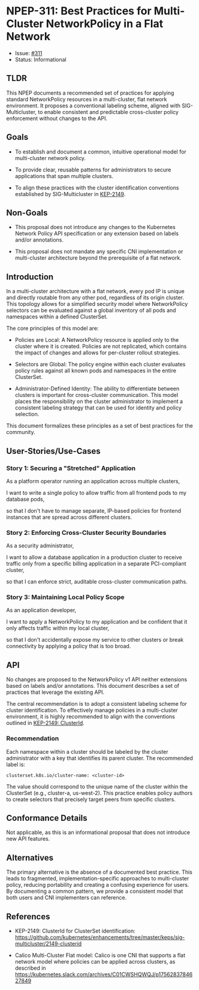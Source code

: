 # NPEP-311: Best Practices for Multi-Cluster NetworkPolicy in a Flat Network 

* Issue:
  [#311](https://github.com/kubernetes-sigs/network-policy-api/issues/311)
* Status: Informational

## TLDR

This NPEP documents a recommended set of practices for applying standard
NetworkPolicy resources in a multi-cluster, flat network environment. It
proposes a conventional labeling scheme, aligned with SIG-Multicluster, to
enable consistent and predictable cross-cluster policy enforcement without
changes to the API.

## Goals

* To establish and document a common, intuitive operational model for
  multi-cluster network policy.

* To provide clear, reusable patterns for administrators to secure applications
  that span multiple clusters.

* To align these practices with the cluster identification conventions
  established by SIG-Multicluster in
  [KEP-2149](https://github.com/kubernetes/enhancements/tree/master/keps/sig-multicluster/2149-clusterid).

## Non-Goals

* This proposal does not introduce any changes to the Kubernetes Network Policy
  API specification or any extension based on labels and/or annotations.

* This proposal does not mandate any specific CNI implementation or
  multi-cluster architecture beyond the prerequisite of a flat network.

## Introduction

In a multi-cluster architecture with a flat network, every pod IP is unique and
directly routable from any other pod, regardless of its origin cluster. This
topology allows for a simplified security model where NetworkPolicy selectors
can be evaluated against a global inventory of all pods and namespaces within a
defined ClusterSet.

The core principles of this model are:

* Policies are Local: A NetworkPolicy resource is applied only to the cluster
  where it is created. Policies are not replicated, which contains the impact of
  changes and allows for per-cluster rollout strategies.

* Selectors are Global: The policy engine within each cluster evaluates policy
  rules against all known pods and namespaces in the entire ClusterSet.

* Administrator-Defined Identity: The ability to differentiate between clusters
  is important for cross-cluster communication. This model places the
  responsibility on the cluster administrator to implement a consistent labeling
  strategy that can be used for identity and policy selection.

This document formalizes these principles as a set of best practices for the
community.

## User-Stories/Use-Cases

### Story 1: Securing a "Stretched" Application

As a platform operator running an application across multiple clusters,

I want to write a single policy to allow traffic from all frontend pods to my
database pods,

so that I don't have to manage separate, IP-based policies for frontend
instances that are spread across different clusters.

### Story 2: Enforcing Cross-Cluster Security Boundaries

As a security administrator,

I want to allow a database application in a production cluster to receive
traffic only from a specific billing application in a separate PCI-compliant
cluster,

so that I can enforce strict, auditable cross-cluster communication paths.

### Story 3: Maintaining Local Policy Scope

As an application developer,

I want to apply a NetworkPolicy to my application and be confident that it only
affects traffic within my local cluster,

so that I don't accidentally expose my service to other clusters or break
connectivity by applying a policy that is too broad.

## API

No changes are proposed to the NetworkPolicy v1 API neither extensions based on
labels and/or annotations. This document describes a set of practices that
leverage the existing API.

The central recommendation is to adopt a consistent labeling scheme for cluster
identification. To effectively manage policies in a multi-cluster environment,
it is highly recommended to align with the conventions outlined in [KEP-2149:
ClusterId](https://github.com/kubernetes/enhancements/tree/master/keps/sig-multicluster/2149-clusterid).

### Recommendation

Each namespace within a cluster should be labeled by the cluster administrator with a key that identifies its
parent cluster. The recommended label is:

`clusterset.k8s.io/cluster-name: <cluster-id>`

The <cluster-id> value should correspond to the unique name of the cluster
within the ClusterSet (e.g., cluster-a, us-west-2). This practice enables policy
authors to create selectors that precisely target peers from specific clusters.

## Conformance Details

Not applicable, as this is an informational proposal that does not introduce new
API features.

## Alternatives

The primary alternative is the absence of a documented best practice. This leads
to fragmented, implementation-specific approaches to multi-cluster policy,
reducing portability and creating a confusing experience for users. By
documenting a common pattern, we provide a consistent model that both users and
CNI implementers can reference.

## References

* KEP-2149: ClusterId for ClusterSet identification:
  https://github.com/kubernetes/enhancements/tree/master/keps/sig-multicluster/2149-clusterid

* Calico Multi-Cluster Flat model: Calico is one CNI that supports a flat
  network model where policies can be applied across clusters, as described in
  https://kubernetes.slack.com/archives/C01CWSHQWQJ/p1756283784627849